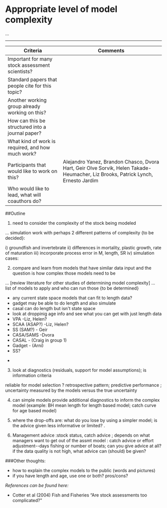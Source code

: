 # Appropriate level of model complexity

...

***

Criteria | Comments
-------- | --------
Important for many stock assessment scientists?   |
Standard papers that people cite for this topic?  | 
Another working group already working on this?    |
How can this be structured into a journal paper?  |
What kind of work is required, and how much work? |
Participants that would like to work on this?     | Alejandro Yanez, Brandon Chasco, Dvora Hart, Geir Olve Sorvik, Helen Takade-Heumacher, Liz Brooks, Patrick Lynch, Ernesto Jardim
Who would like to lead, what will coauthors do?   |

##Outline

1. need to consider the complexity of the stock being modeled

...  simulation work with perhaps 2 different patterns of complexity {to be decided}:

i)   groundfish and invertebrate
ii)  differences in mortality, plastic growth, rate of maturation
iii) incorporate process error in M, length, SR
iv)  simulation cases:

2. compare and learn from models that have similar data input and the question is how complex those models need to be

... [review literature for other studies of determining model complexity]
... list of models to apply and who can run those {to be determined}
* any current state space models that can fit to length data?
* gadget may be able to do length and also simulate
* casal can do length but isn't state space
* look at droppinig age info and see what you can get with just length data
* VPA   -Liz, Helen?
* SCAA (ASAP?) -Liz, Helen?
* SS (SAM?) - Geir
* CASA/SAMS -Dvora
* CASAL - (Craig in group 1)
* Gadget - (Arni)
* SS?
- 

3. look at diagnostics (residuals, support for model assumptions); is information criteria 

reliable for model selection ? retrospective pattern; predictive performance ; uncertainty measured by the models versus the true uncertainty

4. can simple models provide additional diagnostics to inform the complex model (example: BH mean length for length based model; catch curve for age based model)

5. where the drop-offs are: what do you lose by using a simpler model; is the advice given less informative or limited?  .

6. Management advice :stock status, catch advice ; depends on what managers want to get out of the assmt model : catch advice or effort adjustment--days fishing or number of boats; can 
you give advice at all?  if the data quality is not high, what advice can (should) be given?

###Other thoughts:
- how to explain the complex models to the public (words and pictures)
- if you have length and age, use one or both? pros/cons?



*References can be found here:*
* Cotter et al (2004) Fish and Fisheries “Are stock assessments too complicated?” 